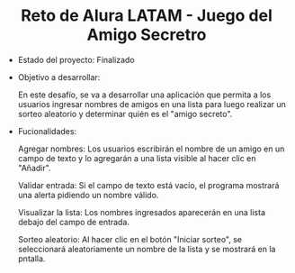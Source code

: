 <h1 align="center">Reto de Alura LATAM - Juego del Amigo Secretro</h1> 
     
- Estado del proyecto: Finalizado

- Objetivo a desarrollar:
     
     En este desafío, se va a desarrollar una aplicación que permita a los usuarios ingresar nombres de amigos en una lista para luego realizar un sorteo aleatorio y determinar quién es el "amigo secreto".

- Fucionalidades:

     Agregar nombres: Los usuarios escribirán el nombre de un amigo en un campo de texto y lo agregarán a una lista visible al hacer clic en "Añadir".

     Validar entrada: Si el campo de texto está vacío, el programa mostrará una alerta pidiendo un nombre válido.

     Visualizar la lista: Los nombres ingresados aparecerán en una lista debajo del campo de entrada.

     Sorteo aleatorio: Al hacer clic en el botón "Iniciar sorteo", se seleccionará aleatoriamente un nombre de la lista y se mostrará en la pntalla.

